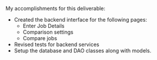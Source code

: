 My accomplishments for this deliverable:
 * Created the backend interface for the following pages:
    - Enter Job Details
    - Comparison settings
    - Compare jobs
 * Revised tests for backend services
 * Setup the database and DAO classes along with models.
